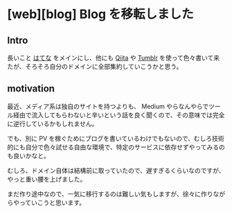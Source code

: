# [web][blog] Blog を移転しました

## Intro

長いこと [はてな](http://jxck.hatenablog.com/) をメインにし、他にも [Qiita](http://qiita.com/jxck_) や [Tumblr](http://jxck.tumblr.com/) を使って色々書いて来たが、そろそろ自分のドメインに全部集約していこうかと思う。


## motivation

最近、メディア系は独自のサイトを持つよりも、 Medium やらなんやらでツール経由で流入してもらわないと辛いという話を良く聞くので、その意味では完全に逆行しているかもしれません。

でも、別に PV を稼ぐためにブログを書いているわけでもないので、むしろ技術的にも自分で色々試せる自由な環境で、特定のサービスに依存せずやってみるのも良いかなと。

むしろ、ドメイン自体は結構前に取っていたので、遅すぎるくらいなのですが、やっと重い腰を上げました。

まだ作り途中なので、一気に移行するのは難しい気もしますが、徐々に作りながらやっていこうと思います。
